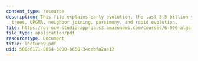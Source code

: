 ```yaml
---
content_type: resource
description: This file explains early evolution, the last 3.5 billion years, phylogenetic
  trees, UPGMA, neighbor joining, parsimony, and rapid evolution.
file: https://ol-ocw-studio-app-qa.s3.amazonaws.com/courses/6-096-algorithms-for-computational-biology-spring-2005/500e617100543090b65834cebfa2ae12_lecture9.pdf
file_type: application/pdf
resourcetype: Document
title: lecture9.pdf
uid: 500e6171-0054-3090-b658-34cebfa2ae12
---
```

